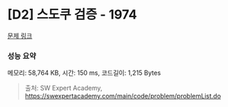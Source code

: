 # [D2] 스도쿠 검증 - 1974 

[문제 링크](https://swexpertacademy.com/main/code/problem/problemDetail.do?contestProbId=AV5Psz16AYEDFAUq) 

### 성능 요약

메모리: 58,764 KB, 시간: 150 ms, 코드길이: 1,215 Bytes



> 출처: SW Expert Academy, https://swexpertacademy.com/main/code/problem/problemList.do